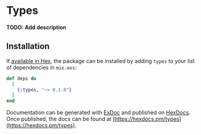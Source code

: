 # Types

**TODO: Add description**

## Installation

If [available in Hex](https://hex.pm/docs/publish), the package can be installed
by adding `types` to your list of dependencies in `mix.exs`:

```elixir
def deps do
  [
    {:types, "~> 0.1.0"}
  ]
end
```

Documentation can be generated with [ExDoc](https://github.com/elixir-lang/ex_doc)
and published on [HexDocs](https://hexdocs.pm). Once published, the docs can
be found at [https://hexdocs.pm/types](https://hexdocs.pm/types).

